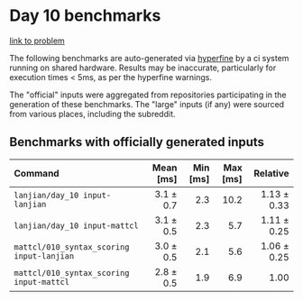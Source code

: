 # Day 10 benchmarks

[link to problem](http://adventofcode.com/2021/day/10)

The following benchmarks are auto-generated via [hyperfine](https://github.com/sharkdp/hyperfine) by a ci system running on shared hardware. Results may be inaccurate, particularly for execution times < 5ms, as per the hyperfine warnings.

The "official" inputs were aggregated from repositories participating in the generation of these benchmarks. The "large" inputs (if any) were sourced from various places, including the subreddit.

## Benchmarks with officially generated inputs
| Command | Mean [ms] | Min [ms] | Max [ms] | Relative |
|:---|---:|---:|---:|---:|
| `lanjian/day_10 input-lanjian` | 3.1 ± 0.7 | 2.3 | 10.2 | 1.13 ± 0.33 |
| `lanjian/day_10 input-mattcl` | 3.1 ± 0.5 | 2.3 | 5.7 | 1.11 ± 0.25 |
| `mattcl/010_syntax_scoring input-lanjian` | 3.0 ± 0.5 | 2.1 | 5.6 | 1.06 ± 0.25 |
| `mattcl/010_syntax_scoring input-mattcl` | 2.8 ± 0.5 | 1.9 | 6.9 | 1.00 |
